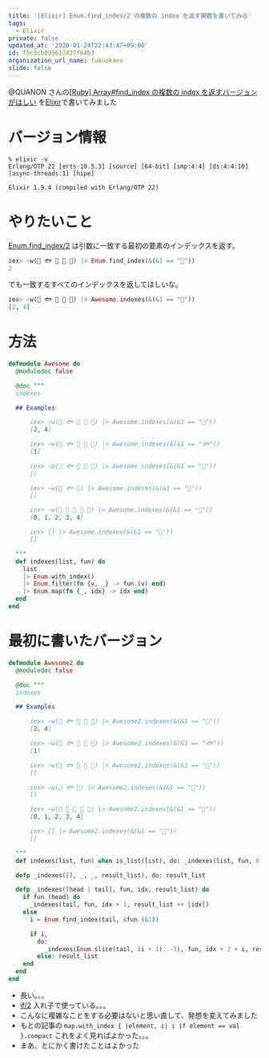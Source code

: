 ```yaml
---
title: '[Elixir] Enum.find_index/2 の複数の index を返す関数を書いてみる'
tags:
  - Elixir
private: false
updated_at: '2020-01-24T22:43:47+09:00'
id: f5c0cb895617427f84b3
organization_url_name: fukuokaex
slide: false
---
```

@QUANON さんの[[Ruby] Array#find_index の複数の index を返すバージョンがほしい](https://qiita.com/QUANON/items/ca06f3068c87b3a21e18) を[Elixir](https://elixir-lang.org/)で書いてみました

# バージョン情報
```
% elixir -v
Erlang/OTP 22 [erts-10.5.3] [source] [64-bit] [smp:4:4] [ds:4:4:10] [async-threads:1] [hipe]

Elixir 1.9.4 (compiled with Erlang/OTP 22)
```

# やりたいこと
[Enum.find_index/2](https://hexdocs.pm/elixir/Enum.html#find_index/2) は引数に一致する最初の要素のインデックスを返す。

```Elixir
iex> ~w(🦜 🐟 🐁 🦄 🐁) |> Enum.find_index(&(&1 == "🐁"))
2
```

でも一致するすべてのインデックスを返してほしいな。

```Elixir
iex> ~w(🦜 🐟 🐁 🦄 🐁) |> Awesome.indexes(&(&1 == "🐁"))
[2, 4]
```

# 方法
```Elixir:lib/awesome.ex
defmodule Awesome do
  @moduledoc false

  @doc """
  indexes

  ## Examples

      iex> ~w(🦜 🐟 🐁 🦄 🐁) |> Awesome.indexes(&(&1 == "🐁"))
      [2, 4]

      iex> ~w(🦜 🐟 🐁 🦄 🐁) |> Awesome.indexes(&(&1 == "🐟"))
      [1]

      iex> ~w(🦜 🐟 🐁 🦄 🐁) |> Awesome.indexes(&(&1 == "🐝"))
      []

      iex> ~w(🦜 🐟 🦄) |> Awesome.indexes(&(&1 == "🐁"))
      []

      iex> ~w(🐁 🐁 🐁 🐁 🐁) |> Awesome.indexes(&(&1 == "🐁"))
      [0, 1, 2, 3, 4]

      iex> [] |> Awesome.indexes(&(&1 == "🐁"))
      []

  """
  def indexes(list, fun) do
    list
    |> Enum.with_index()
    |> Enum.filter(fn {v, _} -> fun.(v) end)
    |> Enum.map(fn {_, idx} -> idx end)
  end
end
```

# 最初に書いたバージョン
```Elixir:lib/awesome2.ex
defmodule Awesome2 do
  @moduledoc false

  @doc """
  indexes

  ## Examples

      iex> ~w(🦜 🐟 🐁 🦄 🐁) |> Awesome2.indexes(&(&1 == "🐁"))
      [2, 4]

      iex> ~w(🦜 🐟 🐁 🦄 🐁) |> Awesome2.indexes(&(&1 == "🐟"))
      [1]

      iex> ~w(🦜 🐟 🐁 🦄 🐁) |> Awesome2.indexes(&(&1 == "🐝"))
      []

      iex> ~w(🦜 🐟 🦄) |> Awesome2.indexes(&(&1 == "🐁"))
      []

      iex> ~w(🐁 🐁 🐁 🐁 🐁) |> Awesome2.indexes(&(&1 == "🐁"))
      [0, 1, 2, 3, 4]

      iex> [] |> Awesome2.indexes(&(&1 == "🐁"))
      []

  """
  def indexes(list, fun) when is_list(list), do: _indexes(list, fun, 0, [])

  defp _indexes([], _, _, result_list), do: result_list

  defp _indexes([head | tail], fun, idx, result_list) do
    if fun.(head) do
      _indexes(tail, fun, idx + 1, result_list ++ [idx])
    else
      i = Enum.find_index(tail, &fun.(&1))

      if i,
        do:
          _indexes(Enum.slice(tail, (i + 1)..-1), fun, idx + 2 + i, result_list ++ [idx + 1 + i]),
        else: result_list
    end
  end
end
```
- 長い。。。
- [if/2](https://hexdocs.pm/elixir/Kernel.html#if/2) 入れ子で使っている。。。
- こんなに複雑なことをする必要はないと思い直して、発想を変えてみました
- もとの記事の `map.with_index { |element, i| i if element == val }.compact` これをよく見ればよかった。。。
- まあ、とにかく書けたことはよかった
